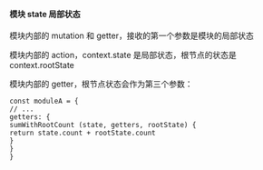 #### 模块 state 局部状态

模块内部的 mutation 和 getter，接收的第一个参数是模块的局部状态

模块内部的 action，context.state 是局部状态，根节点的状态是 context.rootState

模块内部的 getter，根节点状态会作为第三个参数：
```
const moduleA = {
// ...
getters: {
sumWithRootCount (state, getters, rootState) {
return state.count + rootState.count
}
}
}
```